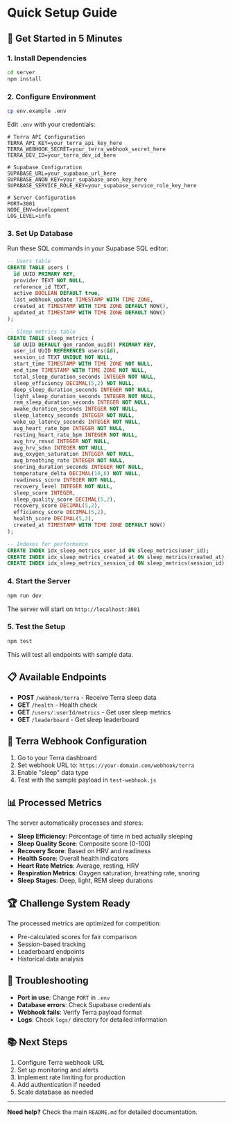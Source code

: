 # Quick Setup Guide

## 🚀 Get Started in 5 Minutes

### 1. Install Dependencies

```bash
cd server
npm install
```

### 2. Configure Environment

```bash
cp env.example .env
```

Edit `.env` with your credentials:

```env
# Terra API Configuration
TERRA_API_KEY=your_terra_api_key_here
TERRA_WEBHOOK_SECRET=your_terra_webhook_secret_here
TERRA_DEV_ID=your_terra_dev_id_here

# Supabase Configuration
SUPABASE_URL=your_supabase_url_here
SUPABASE_ANON_KEY=your_supabase_anon_key_here
SUPABASE_SERVICE_ROLE_KEY=your_supabase_service_role_key_here

# Server Configuration
PORT=3001
NODE_ENV=development
LOG_LEVEL=info
```

### 3. Set Up Database

Run these SQL commands in your Supabase SQL editor:

```sql
-- Users table
CREATE TABLE users (
  id UUID PRIMARY KEY,
  provider TEXT NOT NULL,
  reference_id TEXT,
  active BOOLEAN DEFAULT true,
  last_webhook_update TIMESTAMP WITH TIME ZONE,
  created_at TIMESTAMP WITH TIME ZONE DEFAULT NOW(),
  updated_at TIMESTAMP WITH TIME ZONE DEFAULT NOW()
);

-- Sleep metrics table
CREATE TABLE sleep_metrics (
  id UUID DEFAULT gen_random_uuid() PRIMARY KEY,
  user_id UUID REFERENCES users(id),
  session_id TEXT UNIQUE NOT NULL,
  start_time TIMESTAMP WITH TIME ZONE NOT NULL,
  end_time TIMESTAMP WITH TIME ZONE NOT NULL,
  total_sleep_duration_seconds INTEGER NOT NULL,
  sleep_efficiency DECIMAL(5,2) NOT NULL,
  deep_sleep_duration_seconds INTEGER NOT NULL,
  light_sleep_duration_seconds INTEGER NOT NULL,
  rem_sleep_duration_seconds INTEGER NOT NULL,
  awake_duration_seconds INTEGER NOT NULL,
  sleep_latency_seconds INTEGER NOT NULL,
  wake_up_latency_seconds INTEGER NOT NULL,
  avg_heart_rate_bpm INTEGER NOT NULL,
  resting_heart_rate_bpm INTEGER NOT NULL,
  avg_hrv_rmssd INTEGER NOT NULL,
  avg_hrv_sdnn INTEGER NOT NULL,
  avg_oxygen_saturation INTEGER NOT NULL,
  avg_breathing_rate INTEGER NOT NULL,
  snoring_duration_seconds INTEGER NOT NULL,
  temperature_delta DECIMAL(10,6) NOT NULL,
  readiness_score INTEGER NOT NULL,
  recovery_level INTEGER NOT NULL,
  sleep_score INTEGER,
  sleep_quality_score DECIMAL(5,2),
  recovery_score DECIMAL(5,2),
  efficiency_score DECIMAL(5,2),
  health_score DECIMAL(5,2),
  created_at TIMESTAMP WITH TIME ZONE DEFAULT NOW()
);

-- Indexes for performance
CREATE INDEX idx_sleep_metrics_user_id ON sleep_metrics(user_id);
CREATE INDEX idx_sleep_metrics_created_at ON sleep_metrics(created_at);
CREATE INDEX idx_sleep_metrics_session_id ON sleep_metrics(session_id);
```

### 4. Start the Server

```bash
npm run dev
```

The server will start on `http://localhost:3001`

### 5. Test the Setup

```bash
npm test
```

This will test all endpoints with sample data.

## 📋 Available Endpoints

- **POST** `/webhook/terra` - Receive Terra sleep data
- **GET** `/health` - Health check
- **GET** `/users/:userId/metrics` - Get user sleep metrics
- **GET** `/leaderboard` - Get sleep leaderboard

## 🔧 Terra Webhook Configuration

1. Go to your Terra dashboard
2. Set webhook URL to: `https://your-domain.com/webhook/terra`
3. Enable "sleep" data type
4. Test with the sample payload in `test-webhook.js`

## 📊 Processed Metrics

The server automatically processes and stores:

- **Sleep Efficiency**: Percentage of time in bed actually sleeping
- **Sleep Quality Score**: Composite score (0-100)
- **Recovery Score**: Based on HRV and readiness
- **Health Score**: Overall health indicators
- **Heart Rate Metrics**: Average, resting, HRV
- **Respiration Metrics**: Oxygen saturation, breathing rate, snoring
- **Sleep Stages**: Deep, light, REM sleep durations

## 🏆 Challenge System Ready

The processed metrics are optimized for competition:

- Pre-calculated scores for fair comparison
- Session-based tracking
- Leaderboard endpoints
- Historical data analysis

## 🐛 Troubleshooting

- **Port in use**: Change `PORT` in `.env`
- **Database errors**: Check Supabase credentials
- **Webhook fails**: Verify Terra payload format
- **Logs**: Check `logs/` directory for detailed information

## 📚 Next Steps

1. Configure Terra webhook URL
2. Set up monitoring and alerts
3. Implement rate limiting for production
4. Add authentication if needed
5. Scale database as needed

---

**Need help?** Check the main `README.md` for detailed documentation.
